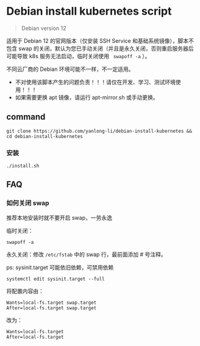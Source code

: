 # Debian install kubernetes script
> Debian version 12

适用于 Debian 12 的官网版本（仅安装 SSH Service 和基础系统镜像），脚本不包含 swap 的关闭，默认为您已手动关闭（并且是永久关闭，否则重启服务器后可能导致 k8s 服务无法启动，临时关闭使用 ` swapoff -a` ）。

不同云厂商的 Debian 环境可能不一样，不一定适用。

* 不对使用该脚本产生的问题负责！！！请仅在开发、学习、测试环境使用！！！
* 如果需要更换 apt 镜像，请运行 apt-mirror.sh 或手动更换。

## command


```shell
git clone https://github.com/yanlong-li/debian-install-kubernetes && cd debian-install-kubernetes
```

### 安装

```shell
./install.sh
```



## FAQ

### 如何关闭 swap
推荐本地安装时就不要开启 swap，一劳永逸

临时关闭：
```shell
swapoff -a
```

永久关闭：修改 `/etc/fstab` 中的 swap 行，最前面添加 # 号注释。

ps: sysinit.target 可能依旧依赖，可禁用依赖
```shell
systemctl edit sysinit.target --full
```

将配置内容由：

    Wants=local-fs.target swap.target
    After=local-fs.target swap.target

改为：

    Wants=local-fs.target
    After=local-fs.target

